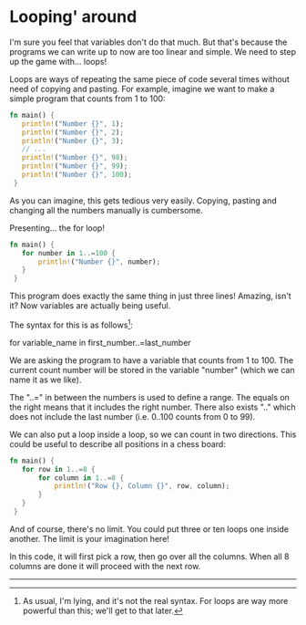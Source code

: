 # Looping' around

I'm sure you feel that variables don't do that much. 
But that's because the programs we can write up to now are too linear and simple. 
We need to step up the game with... loops!

Loops are ways of repeating the same piece of code several times without 
need of copying and pasting. 
For example, imagine we want to make a simple program that counts from 1 to 100:

```rust
fn main() {
   println!("Number {}", 1);
   println!("Number {}", 2);
   println!("Number {}", 3);
   // ...
   println!("Number {}", 98);
   println!("Number {}", 99);
   println!("Number {}", 100);
 }
```

As you can imagine, this gets tedious very easily. 
Copying, pasting and changing all the numbers manually is cumbersome.

Presenting... the for loop!

```rust
fn main() {
   for number in 1..=100 {
       println!("Number {}", number);
   }
 }
```

This program does exactly the same thing in just three lines! Amazing, isn't it? Now variables are actually being useful.

The syntax for this is as follows[^1]:


for variable_name in first_number..=last_number

We are asking the program to have a variable that counts from 1 to 100. The current count number will be stored in the variable "number" (which we can name it as we like).

The "..=" in between the numbers is used to define a range. The equals on the right means that it includes the right number. There also exists ".." which does not include the last number (i.e. 0..100 counts from 0 to 99).

We can also put a loop inside a loop, so we can count in two directions. This could be useful to describe all positions in a chess board:

```rust
fn main() {
   for row in 1..=8 {
       for column in 1..=8 {
           println!("Row {}, Column {}", row, column);
       }
   }
 }
```

And of course, there's no limit. You could put three or ten loops one inside another. The limit is your imagination here!

In this code, it will first pick a row, then go over all the columns. When all 8 columns are done it will proceed with the next row.

------
[^1]: As usual, I'm lying, and it's not the real syntax. For loops are way more powerful than this; we'll get to that later.